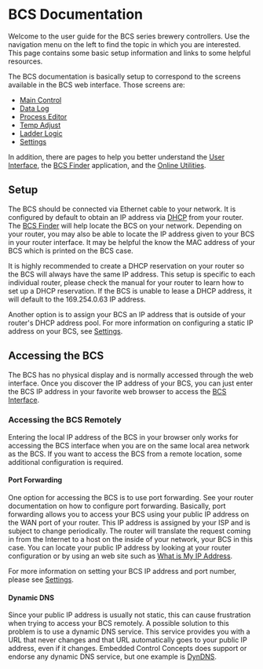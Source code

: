 # BCS Documentation

Welcome to the user guide for the BCS series brewery controllers. Use the navigation menu on the left to find the topic in which you are interested. This page contains some basic setup information and links to some helpful resources.

The BCS documentation is basically setup to correspond to the screens available in the BCS web interface. Those screens are:


-  [Main Control](main_control.md)
-  [Data Log](data_log.md)
-  [Process Editor](process_editor.md)
-  [Temp Adjust](temp_adjust.md)
-  [Ladder Logic](ladder_logic.md)
-  [Settings](settings.md)

In addition, there are pages to help you better understand the [User Interface](ui.md), the [BCS Finder](finder.md) application, and the  [Online Utilities](utilities.md).

## Setup

The BCS should be connected via Ethernet cable to your network.  It is configured by default to obtain an IP address via [DHCP](http://en.wikipedia.org/wiki/Dynamic_Host_Configuration_Protocol) from your router.  The [BCS Finder](finder.md) will help locate the BCS on your network. Depending on your router, you may also be able to locate the IP address given to your BCS in your router interface. It may be helpful the know the MAC address of your BCS which is printed on the BCS case.

It is highly recommended to create a DHCP reservation on your router so the BCS will always have the same IP address.  This setup is specific to each individual router, please check the manual for your router to learn how to set up a DHCP reservation. If the BCS is unable to lease a DHCP address, it will default to the 169.254.0.63 IP address. 

Another option is to assign your BCS an IP address that is outside of your router's DHCP address pool. For more information on configuring a static IP address on your BCS, see [Settings](settings.md).

## Accessing the BCS

The BCS has no physical display and is normally accessed through the web interface. Once you discover the IP address of your BCS, you can just enter the BCS IP address in your favorite web browser to access the [BCS Interface](ui.md).

### Accessing the BCS Remotely

Entering the local IP address of the BCS in your browser only works for accessing the BCS interface when you are on the same local area network as the BCS. If you want to access the BCS from a remote location, some additional configuration is required. 
#### Port Forwarding
One option for accessing the BCS is to use port forwarding. See your router documentation on how to configure port forwarding. Basically, port forwarding allows you to access your BCS using your public IP address on the WAN port of your router. This IP address is assigned by your ISP and is subject to change periodically. The router will translate the request coming in from the Internet to a host on the inside of your network, your BCS in this case. You can locate your public IP address by looking at your router configuration or by using an web site such as [What is My IP Address](http://whatismyipaddress.com/). 

For more information on setting your BCS IP address and port number, please see [Settings](settings.md).

#### Dynamic DNS
Since your public IP address is usually not static, this can cause frustration when trying to access your BCS remotely. A possible solution to this problem is to use a dynamic DNS service. This service provides you with a URL that never changes and that URL automatically goes to your public IP address, even if it changes. Embedded Control Concepts does support or endorse any dynamic DNS service, but one example is [DynDNS](http://dyn.com/remote-access/).